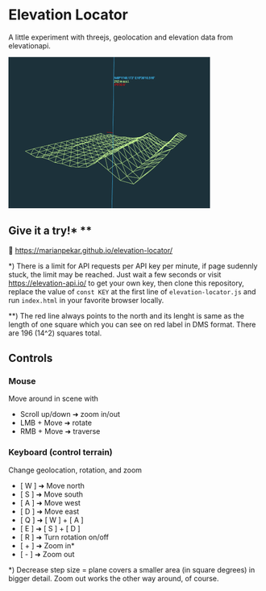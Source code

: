 # Elevation Locator

A little experiment with threejs, geolocation and elevation data from elevationapi.

![](elevation-locator.gif)

## Give it a try!* **

🚀 https://marianpekar.github.io/elevation-locator/

*) There is a limit for API requests per API key per minute, if page sudennly stuck, the limit may be reached. 
Just wait a few seconds or visit https://elevation-api.io/ to get your own key, then clone this repository, replace the value of `const KEY` at the first line of `elevation-locator.js` and run `index.html` in your favorite browser locally. 

**) The red line always points to the north and its lenght is same as the length of one square which you can see on red label in DMS format. There are 196 (14^2) squares total.

## Controls

### Mouse

Move around in scene with

- Scroll up/down ➜ zoom in/out
- LMB + Move ➜ rotate
- RMB + Move ➜ traverse

### Keyboard (control terrain)

Change geolocation, rotation, and zoom

- [ W ] ➜ Move north
- [ S ] ➜ Move south
- [ A ] ➜ Move west
- [ D ] ➜ Move east
- [ Q ] ➜ [ W ] + [ A ]
- [ E ] ➜ [ S ] + [ D ]
- [ R ] ➜ Turn rotation on/off
- [ + ] ➜ Zoom in*
- [ - ] ➜ Zoom out

*) Decrease step size = plane covers a smaller area (in square degrees) in bigger detail. Zoom out works the other way around, of course.





